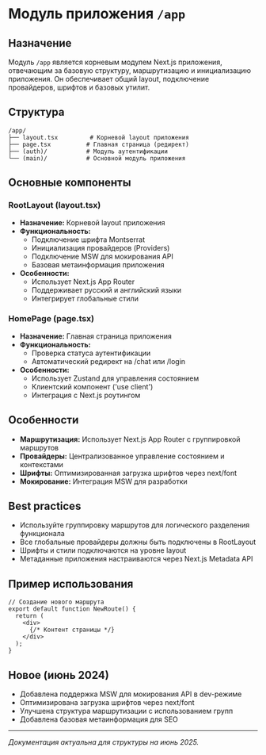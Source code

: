 # Модуль приложения `/app`

## Назначение
Модуль `/app` является корневым модулем Next.js приложения, отвечающим за базовую структуру, маршрутизацию и инициализацию приложения. Он обеспечивает общий layout, подключение провайдеров, шрифтов и базовых утилит.

## Структура
```
/app/
├── layout.tsx         # Корневой layout приложения
├── page.tsx          # Главная страница (редирект)
├── (auth)/           # Модуль аутентификации
└── (main)/           # Основной модуль приложения
```

## Основные компоненты

### RootLayout (layout.tsx)
- **Назначение:** Корневой layout приложения
- **Функциональность:**
  - Подключение шрифта Montserrat
  - Инициализация провайдеров (Providers)
  - Подключение MSW для мокирования API
  - Базовая метаинформация приложения
- **Особенности:**
  - Использует Next.js App Router
  - Поддерживает русский и английский языки
  - Интегрирует глобальные стили

### HomePage (page.tsx)
- **Назначение:** Главная страница приложения
- **Функциональность:**
  - Проверка статуса аутентификации
  - Автоматический редирект на /chat или /login
- **Особенности:**
  - Использует Zustand для управления состоянием
  - Клиентский компонент ('use client')
  - Интеграция с Next.js роутингом

## Особенности
- **Маршрутизация:** Использует Next.js App Router с группировкой маршрутов
- **Провайдеры:** Централизованное управление состоянием и контекстами
- **Шрифты:** Оптимизированная загрузка шрифтов через next/font
- **Мокирование:** Интеграция MSW для разработки

## Best practices
- Используйте группировку маршрутов для логического разделения функционала
- Все глобальные провайдеры должны быть подключены в RootLayout
- Шрифты и стили подключаются на уровне layout
- Метаданные приложения настраиваются через Next.js Metadata API

## Пример использования
```tsx
// Создание нового маршрута
export default function NewRoute() {
  return (
    <div>
      {/* Контент страницы */}
    </div>
  );
}
```

## Новое (июнь 2024)
- Добавлена поддержка MSW для мокирования API в dev-режиме
- Оптимизирована загрузка шрифтов через next/font
- Улучшена структура маршрутизации с использованием групп
- Добавлена базовая метаинформация для SEO

---


_Документация актуальна для структуры на июнь 2025._ 